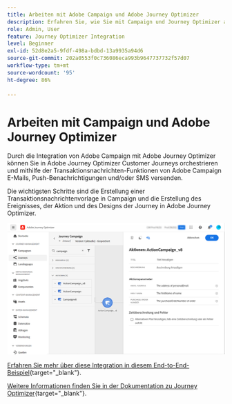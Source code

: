 ```yaml
---
title: Arbeiten mit Adobe Campaign und Adobe Journey Optimizer
description: Erfahren Sie, wie Sie mit Campaign und Journey Optimizer arbeiten können
role: Admin, User
feature: Journey Optimizer Integration
level: Beginner
exl-id: 52d8e2a5-9fdf-498a-bdbd-13a9935a94d6
source-git-commit: 202a0553f0c736086eca993b9647737732f57d07
workflow-type: tm+mt
source-wordcount: '95'
ht-degree: 86%

---
```


# Arbeiten mit Campaign und Adobe Journey Optimizer

Durch die Integration von Adobe Campaign mit Adobe Journey Optimizer können Sie in Adobe Journey Optimizer Customer Journeys orchestrieren und mithilfe der Transaktionsnachrichten-Funktionen von Adobe Campaign E-Mails, Push-Benachrichtigungen und/oder SMS versenden.

Die wichtigsten Schritte sind die Erstellung einer Transaktionsnachrichtenvorlage in Campaign und die Erstellung des Ereignisses, der Aktion und des Designs der Journey in Adobe Journey Optimizer.


![](assets/ajo-integration.png)


[ Erfahren Sie mehr über diese Integration in diesem End-to-End-Beispiel](https://experienceleague.adobe.com/de/docs/journey-optimizer/using/orchestrate-journeys/journey-use-cases/business-use-cases/ajo-ac){target="_blank"}.


[Weitere Informationen finden Sie in der Dokumentation zu Journey Optimizer](https://experienceleague.adobe.com/de/docs/journey-optimizer/using/orchestrate-journeys/about-journey-building/using-adobe-campaign-v7-v8){target="_blank"}.
